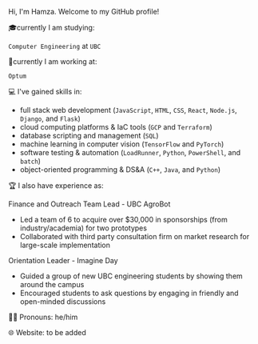 Hi, I'm Hamza. Welcome to my GitHub profile!

🎓currently I am studying:

`Computer Engineering` at `UBC` 

💼currently I am working at:

`Optum`

💻 I've gained skills in:

- full stack web development (`JavaScript`, `HTML`, `CSS`, `React`, `Node.js`, `Django`, and `Flask`)
- cloud computing platforms & IaC tools (`GCP` and `Terraform`)
- database scripting and management (`SQL`)
- machine learning in computer vision (`TensorFlow` and `PyTorch`)
- software testing & automation (`LoadRunner`, `Python`, `PowerShell`, and `batch`)
- object-oriented programming & DS&A (`C++`, `Java`, and `Python`)

🏆 I also have experience as:

Finance and Outreach Team Lead - UBC AgroBot
   - Led a team of 6 to acquire over $30,000 in sponsorships (from industry/academia) for two prototypes
   - Collaborated with third party consultation firm on market research for large-scale implementation
   
Orientation Leader - Imagine Day
   - Guided a group of new UBC engineering students by showing them around the campus 
   - Encouraged students to ask questions by engaging in friendly and open-minded discussions

🏳️‍🌈 Pronouns: he/him 

🌐 Website: to be added
